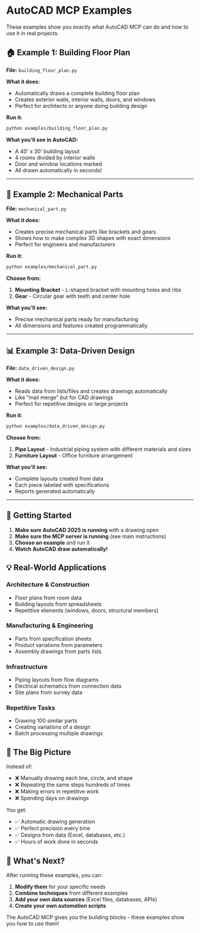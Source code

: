 # AutoCAD MCP Examples

These examples show you exactly what AutoCAD MCP can do and how to use it in real projects.

## 🏠 Example 1: Building Floor Plan
**File:** `building_floor_plan.py`

**What it does:**
- Automatically draws a complete building floor plan
- Creates exterior walls, interior walls, doors, and windows
- Perfect for architects or anyone doing building design

**Run it:**
```bash
python examples/building_floor_plan.py
```

**What you'll see in AutoCAD:**
- A 40' x 30' building layout
- 4 rooms divided by interior walls  
- Door and window locations marked
- All drawn automatically in seconds!

---

## 🔧 Example 2: Mechanical Parts
**File:** `mechanical_part.py`

**What it does:**
- Creates precise mechanical parts like brackets and gears
- Shows how to make complex 3D shapes with exact dimensions
- Perfect for engineers and manufacturers

**Run it:**
```bash
python examples/mechanical_part.py
```

**Choose from:**
1. **Mounting Bracket** - L-shaped bracket with mounting holes and ribs
2. **Gear** - Circular gear with teeth and center hole

**What you'll see:**
- Precise mechanical parts ready for manufacturing
- All dimensions and features created programmatically

---

## 📊 Example 3: Data-Driven Design  
**File:** `data_driven_design.py`

**What it does:**
- Reads data from lists/files and creates drawings automatically
- Like "mail merge" but for CAD drawings
- Perfect for repetitive designs or large projects

**Run it:**
```bash
python examples/data_driven_design.py
```

**Choose from:**
1. **Pipe Layout** - Industrial piping system with different materials and sizes
2. **Furniture Layout** - Office furniture arrangement

**What you'll see:**
- Complete layouts created from data
- Each piece labeled with specifications
- Reports generated automatically

---

## 🚀 Getting Started

1. **Make sure AutoCAD 2025 is running** with a drawing open
2. **Make sure the MCP server is running** (see main instructions)
3. **Choose an example** and run it
4. **Watch AutoCAD draw automatically!**

## 💡 Real-World Applications

### Architecture & Construction
- Floor plans from room data
- Building layouts from spreadsheets
- Repetitive elements (windows, doors, structural members)

### Manufacturing & Engineering  
- Parts from specification sheets
- Product variations from parameters
- Assembly drawings from parts lists

### Infrastructure
- Piping layouts from flow diagrams
- Electrical schematics from connection data
- Site plans from survey data

### Repetitive Tasks
- Drawing 100 similar parts
- Creating variations of a design
- Batch processing multiple drawings

## 🎯 The Big Picture

Instead of:
- ❌ Manually drawing each line, circle, and shape
- ❌ Repeating the same steps hundreds of times  
- ❌ Making errors in repetitive work
- ❌ Spending days on drawings

You get:
- ✅ Automatic drawing generation
- ✅ Perfect precision every time
- ✅ Designs from data (Excel, databases, etc.)
- ✅ Hours of work done in seconds

## 🔄 What's Next?

After running these examples, you can:

1. **Modify them** for your specific needs
2. **Combine techniques** from different examples
3. **Add your own data sources** (Excel files, databases, APIs)
4. **Create your own automation scripts**

The AutoCAD MCP gives you the building blocks - these examples show you how to use them!
